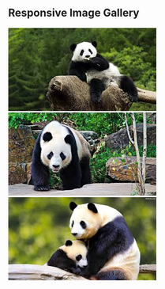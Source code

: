 <!DOCTYPE html>
<html>
<head>
  
</head>
<body>

  <h2>Responsive Image Gallery</h2>

  <div class="gallery">
    <img src="index.img 1.jpg" alt="Image 1">
    <img src="index.img 2..jpg" alt="Image 2">
    <img src="index.img 3.jpg" alt="Image 3">
  </div>

</body>
</html>
